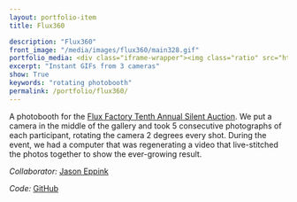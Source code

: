 ```yaml
---
layout: portfolio-item
title: Flux360

description: "Flux360"
front_image: "/media/images/flux360/main328.gif"
portfolio_media: <div class="iframe-wrapper"><img class="ratio" src="https://placehold.it/740x416"/><iframe src="https://www.youtube.com/embed/wkyxipeaRLw" frameborder="0" allow="accelerometer; autoplay; encrypted-media; gyroscope; picture-in-picture" allowfullscreen></iframe></div>
excerpt: "Instant GIFs from 3 cameras"
show: True
keywords: "rotating photobooth"
permalink: /portfolio/flux360/
---
```


A photobooth for the [Flux Factory Tenth Annual Silent Auction](http://www.fluxfactory.org/projects/flux-factorys-tenth-annual-auction/). We put a camera in the middle of the gallery and took 5 consecutive photographs of each participant, rotating the camera 2 degrees every shot. During the event, we had a computer that was regenerating a video that live-stitched the photos together to show the ever-growing result.

*Collaborator:* [Jason Eppink](http://jasoneppink.com/)

*Code:* [GitHub](https://github.com/boxysean/Flux360)
